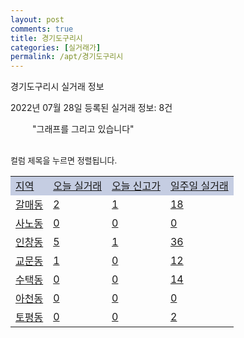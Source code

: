 ```yaml
---
layout: post
comments: true
title: 경기도구리시
categories: [실거래가]
permalink: /apt/경기도구리시
---
```


경기도구리시 실거래 정보

2022년 07월 28일 등록된 실거래 정보: 8건

<!--<script async src="https://pagead2.googlesyndication.com/pagead/js/adsbygoogle.js?client=ca-pub-3485438051770037"
 crossorigin="anonymous"></script>-->

<script type="text/javascript">
  google.charts.load('current', {'packages':['corechart']});
  google.charts.setOnLoadCallback(drawChart);

  function drawChart() {
    var data = google.visualization.arrayToDataTable([['거래일', '매매', '전월세', '전매'], ['21-01', 0, 5, 0], ['21-02', 0, 1, 0], ['21-03', 1, 1, 0], ['21-04', 0, 2, 0], ['21-05', 1, 0, 0], ['21-06', 1, 38, 0], ['21-07', 140, 202, 0], ['21-08', 151, 320, 0], ['21-09', 113, 396, 4], ['21-10', 69, 337, 0], ['21-11', 38, 237, 0], ['21-12', 33, 241, 0], ['22-01', 30, 262, 0], ['22-02', 25, 328, 0], ['22-03', 42, 310, 0], ['22-04', 40, 362, 0], ['22-05', 39, 292, 0], ['22-06', 26, 257, 0], ['22-07', 3, 180, 0]]);

    var options = {
      title: '최근 1년간 유형별 거래량 추이',
      legend: { position: 'bottom' }
    };

    setTimeout(function() {
        var chart = new google.visualization.LineChart(document.getElementById('columnchart_material'));
        chart.draw(data, (options));
        document.getElementById('loading').style.display = 'none';
        var dayLabel = (new Date()).getDay();
        if (dayLabel < 2) {
            sorttable.innerSortFunction.apply(document.getElementById('week'), []);
            sorttable.innerSortFunction.apply(document.getElementById('week'), []);        
        }
        else {
            sorttable.innerSortFunction.apply(document.getElementById('today'), []);
            sorttable.innerSortFunction.apply(document.getElementById('today'), []);
        }
    }, 200);

  }
</script>

<div id="loading" style="z-index:20; display: block; margin-left: 35px">"그래프를 그리고 있습니다"</div>
<div id="columnchart_material" style="width: 95%; margin-left: -35px; display: block"></div>
<!--<div style="width: 95%; margin-left: -35px; display: block">
      <script async src="https://pagead2.googlesyndication.com/pagead/js/adsbygoogle.js?client=ca-pub-3485438051770037"
          crossorigin="anonymous"></script>
      <ins class="adsbygoogle"
          style="display:block"
          data-ad-format="fluid"
          data-ad-layout-key="-fb+5w+4e-db+86"
          data-ad-client="ca-pub-3485438051770037"
          data-ad-slot="1827090281"></ins>
      <script>
          (adsbygoogle = window.adsbygoogle || []).push({});
      </script>
</div>-->
<br>

<font size='small' style='font-size: small;'>컬럼 제목을 누르면 정렬됩니다.</font>
<table class="sortable">
  <tr style='background-color: rgba(114, 132, 186,0.4);'>
    <td id="region"><a href="#">지역</a></td>
    <td id="today"><a href="#">오늘 실거래</a></td>
    <td id="today_new"><a href="#">오늘 신고가</a></td>
    <td id="week"><a href="#">일주일 실거래</a></td>
  </tr>

  
  <tr class="item">
    <td><a href="경기도구리시갈매동">갈매동</a></td>
    <td><a href="경기도구리시갈매동">2</a></td>
    <td><a href="경기도구리시갈매동">1</a></td>
    <td><a href="경기도구리시갈매동">18</a></td>
  </tr>
    

  <tr class="item">
    <td><a href="경기도구리시사노동">사노동</a></td>
    <td><a href="경기도구리시사노동">0</a></td>
    <td><a href="경기도구리시사노동">0</a></td>
    <td><a href="경기도구리시사노동">0</a></td>
  </tr>
    

  <tr class="item">
    <td><a href="경기도구리시인창동">인창동</a></td>
    <td><a href="경기도구리시인창동">5</a></td>
    <td><a href="경기도구리시인창동">1</a></td>
    <td><a href="경기도구리시인창동">36</a></td>
  </tr>
    

  <tr class="item">
    <td><a href="경기도구리시교문동">교문동</a></td>
    <td><a href="경기도구리시교문동">1</a></td>
    <td><a href="경기도구리시교문동">0</a></td>
    <td><a href="경기도구리시교문동">12</a></td>
  </tr>
    

  <tr class="item">
    <td><a href="경기도구리시수택동">수택동</a></td>
    <td><a href="경기도구리시수택동">0</a></td>
    <td><a href="경기도구리시수택동">0</a></td>
    <td><a href="경기도구리시수택동">14</a></td>
  </tr>
    

  <tr class="item">
    <td><a href="경기도구리시아천동">아천동</a></td>
    <td><a href="경기도구리시아천동">0</a></td>
    <td><a href="경기도구리시아천동">0</a></td>
    <td><a href="경기도구리시아천동">0</a></td>
  </tr>
    

  <tr class="item">
    <td><a href="경기도구리시토평동">토평동</a></td>
    <td><a href="경기도구리시토평동">0</a></td>
    <td><a href="경기도구리시토평동">0</a></td>
    <td><a href="경기도구리시토평동">2</a></td>
  </tr>
    


</table>


    